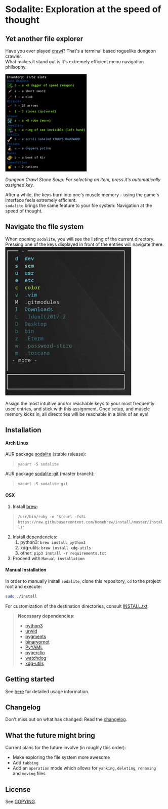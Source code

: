 # Sodalite: Exploration at the speed of thought

## Yet another file explorer
Have you ever played [crawl](https://crawl.develz.org/)?
That's a terminal based roguelike dungeon crawler.  
What makes it stand out is it's extremely efficient menu navigation philsophy. 

![dcss inventar management](docs/crawl.png)

*Dungeon Crawl Stone Soup: For selecting an item, press it's automatically assigned key.*

After a while, the keys burn into one's muscle memory - using the game's interface feels extremely efficient.  
`sodalite` brings the same feature to your file system: Navigation at the speed of thought.

## Navigate the file system
When opening `sodalite`, you will see the listing of the current directory.   
Pressing one of the keys displayed in front of the entries will navigate there.
![Sodalite](docs/sodalite.png)

Assign the most intuitive and/or reachable keys to your most frequently used entries, and stick with this assignment. 
Once setup, and muscle memory kicks in, all directories will be reachable in a blink of an eye!

## Installation

#### Arch Linux
AUR package [sodalite](https://aur.archlinux.org/packages/sodalite/) (stable release):
> `yaourt -S sodalite`

AUR package [sodalite-git](https://aur.archlinux.org/packages/sodalite-git/) (master branch):
> `yaourt -S sodalite-git`


#### OSX
1. Install [brew](https://brew.sh/):
> `/usr/bin/ruby -e "$(curl -fsSL https://raw.githubusercontent.com/Homebrew/install/master/install)"`
2. Install dependencies:
    1. python3: `brew install python3`
    2. xdg-utils: `brew install xdg-utils`
    3. other: `pip3 install -r requirements.txt`
3. Proceed with `Manual installation`

#### Manual Installation
In order to manually install `sodalite`, clone this repository, `cd` to the project root and execute:
```bash
sudo ./install
```
For customization of the destination directories, consult [INSTALL.txt](NSTALL.txt).

> **Necessary dependencies**:  
> - [python3](https://www.python.org/downloads/release/python-364/) 
> - [urwid](http://urwid.org)
> - [pygments](http://pygments.org)
> - [binaryornot](https://github.com/audreyr/binaryornot)
> - [PyYAML](https://github.com/yaml/pyyaml)
> - [pyperclip](https://github.com/asweigart/pyperclip)
> - [watchdog](https://github.com/gorakhargosh/watchdog)
> - [xdg-utils](https://www.freedesktop.org/wiki/Software/xdg-utils/)

## Getting started
See [here](docs/usage.md) for detailed usage information.

## Changelog
Don't miss out on what has changed: Read the [changelog](changelog.md).

## What the future might bring
Current plans for the future involve (in roughly this order):
- Make exploring the file system more awesome
- Add `tabbing`
- Add an `operation` mode which allows for `yanking`, `deleting`, `renaming` and `moving` files

## License
See [COPYING](COPYING).
